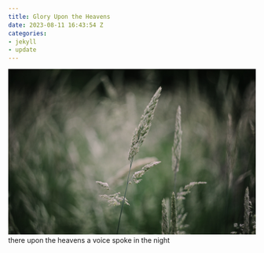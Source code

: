 ```yaml
---
title: Glory Upon the Heavens
date: 2023-08-11 16:43:54 Z
categories:
- jekyll
- update
---
```


![7Z2A2764.jpg](/assets/images/7Z2A2764.jpg)
there upon the heavens a voice spoke in the night

